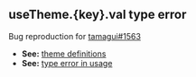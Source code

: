 ## useTheme.{key}.val type error

Bug reproduction for [tamagui#1563](https://github.com/tamagui/tamagui/issues/1563)

- **See:** [theme definitions](./packages/ui/src/tamagui.config.ts#L63)
- **See:** [type error in usage](./packages/app/features/home/screen.tsx#L23)
